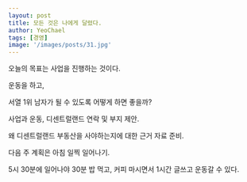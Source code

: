 ```yaml
---
layout: post
title: 모든 것은 나에게 달렸다.
author: YeoChael
tags: [경영]
image: '/images/posts/31.jpg'
---
```


오늘의 목표는 사업을 진행하는 것이다.

운동을 하고,

서열 1위 남자가 될 수 있도록 어떻게 하면 좋을까?

사업과 운동, 디센트럴랜드 연락 및 부지 제안.

왜 디센트럴랜드 부동산을 사야하는지에 대한 근거 자료 준비.

다음 주 계획은 아침 일찍 일어나기.

5시 30분에 일어나야 30분 밥 먹고, 커피 마시면서 1시간 글쓰고 운동갈 수 있다.


